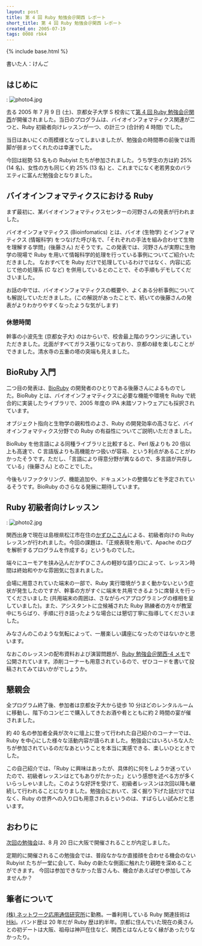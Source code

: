```yaml
---
layout: post
title: 第 4 回 Ruby 勉強会＠関西 レポート
short_title: 第 4 回 Ruby 勉強会＠関西 レポート
created_on: 2005-07-19
tags: 0008 rbk4
---
```

{% include base.html %}


書いた人：けんご

## はじめに
: ![photo4.jpg]({{base}}{{site.baseurl}}/images/0008-rbk4-report/photo4.jpg)

去る 2005 年 7 月 9 日 (土)、京都女子大学 S 校舎にて[第 4 回 Ruby 勉強会＠関西](RubyNoKai:KansaiWorkshop4)が開催されました。当日のプログラムは、バイオインフォマティクス関連が二つと、Ruby 初級者向けレッスンが一つ、の計三つ (合計約 4 時間) でした。

当日はあいにくの雨模様となってしまいましたが、勉強会の時間帯の前後では雨脚が弱まってくれたのは幸運でした。

今回は総勢 53 名もの Rubyist たちが参加されました。うち学生の方は約 25% (14 名)、女性の方も同じく約 25% (13 名) と、これまでになく老若男女のバラエティに富んだ勉強会となりました。

## バイオインフォマティクスにおける Ruby

まず最初に、某バイオインフォマティクスセンターの河野さんの発表が行われました。

バイオインフォマティクス (Bioinfomatics) とは、バイオ (生物学) とインフォマティクス (情報科学) をつなげた呼び名で、「それぞれの手法を組み合わせて生物を理解する学問」(後藤さん) だそうです。この発表では、河野さんが実際に生物学の現場で Ruby を用いて情報科学的処理を行っている事例についてご紹介いただきました。
なおすべてを Ruby だけで処理しているわけではなく、内容に応じて他の処理系 (C など) を併用しているとのことで、その手順もデモしてくださいました。

お話の中では、バイオインフォマティクスの概要や、よくある分析事例についても解説していただきました。(この解説があったことで、続いての後藤さんの発表がよりわかりやすくなったような気がします)

### 休憩時間

幹事の小波先生 (京都女子大) のはからいで、校舎最上階のラウンジに通していただきました。北面がすべてガラス張りになっており、京都の緑を楽しむことができました。清水寺の五重の塔の突端も見えました。

## BioRuby 入門

二つ目の発表は、[BioRuby](http://bioruby.org/) の開発者のひとりである後藤さんによるものでした。BioRuby とは、バイオインフォマティクスに必要な機能や環境を Ruby で統合的に実装したライブラリで、2005 年度の IPA 未踏ソフトウェアにも採択されています。

オブジェクト指向と生物学の親和性のよさ、Ruby の開発効率の高さなど、バイオインフォマティクス分野での Ruby の有益性についてご説明いただきました。

BioRuby を他言語による同種ライブラリと比較すると、Perl 版よりも 20 倍以上も高速で、C 言語版よりも高機能かつ扱いが容易、という利点があることがわかったそうです。ただし、「言語により得意分野が異なるので、多言語が共存している」(後藤さん) とのことでした。

今後もリファクタリング、機能追加や、ドキュメントの整備などを予定されているそうです。BioRuby のさらなる発展に期待しています。

## Ruby 初級者向けレッスン
: ![photo2.jpg]({{base}}{{site.baseurl}}/images/0008-rbk4-report/photo2.jpg)

関西出身で現在は島根県松江市在住の[かずひこさん](http://kazuhiko.tdiary.net/)による、初級者向けの Ruby レッスンが行われました。今回の課題は、「正規表現を用いて、Apache のログを解析するプログラムを作成する」というものでした。

端々にユーモアを挟み込んだかずひこさんの軽妙な語り口によって、レッスン時間は終始和やかな雰囲気に包まれました。

会場に用意されていた端末の一部で、Ruby 実行環境がうまく動かないという症状が発生したのですが、幹事の方がすぐに端末を共用できるように席替えを行ってくださいました (共用端末の周囲は、さながらペアプログラミングの様相を呈していました)。また、アシスタントに立候補された Ruby 熟練者の方々が教室中にちらばり、手順に行き詰ったような場合には懇切丁寧に指導してくださいました。

みなさんのこのような気転によって、一層楽しい講座になったのではないかと思います。

なおこのレッスンの配布資料および演習問題が、[Ruby 勉強会＠関西-4 メモ](RubyNoKai:KansaiWorkshop4Memo)で公開されています。添削コーナーも用意されているので、ぜひコードを書いて投稿されてみてはいかがでしょうか。

## 懇親会

全プログラム終了後、参加者は京都女子大から徒歩 10 分ほどのレンタルルームに移動し、階下のコンビニで購入してきたお酒や肴とともに約 2 時間の宴が催されました。

約 40 名の参加者全員が次々に壇上に登って行われた自己紹介のコーナーでは、Ruby を中心にした様々な活動内容が語られました。勉強会にはいろいろな人たちが参加されているのだなあということを本当に実感できる、楽しいひとときでした。

この自己紹介では、「Ruby に興味はあったが、具体的に何をしようか迷っていたので、初級者レッスンはとてもありがたかった」という感想を述べる方が多くいらっしゃいました。このような好評を受けて、初級者レッスンは次回以降も継続して行われることになりました。勉強会において、深く掘り下げた話だけではなく、Ruby の世界への入り口も用意されるというのは、すばらしい試みだと思います。

## おわりに

[次回の勉強会](RubyNoKai:KansaiWorkshop5)は、8 月 20 日に大阪で開催されることが内定しました。

定期的に開催されるこの勉強会では、普段なかなか直接顔を合わせる機会のない Rubyist たちが一堂に会して、Ruby の新たな側面に触れたり親睦を深めることができます。
今回は参加できなかった皆さんも、機会があえばぜひ参加してみませんか？

## 筆者について

[(株) ネットワーク応用通信研究所](http://www.netlab.jp/)に勤務。一番利用している Ruby 関連技術は [Hiki](http://hikiwiki.org/)。バンド歴は 20 年だが Ruby 歴は約半年。京都に住んでいた現在の奥さんとの初デートは大阪、祖母は神戸在住など、関西とはなんとなく縁があったりなかったり。


